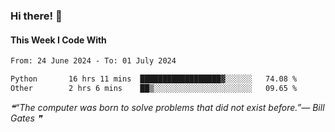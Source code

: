### Hi there! 👋

#### This Week I Code With
<!--START_SECTION:waka-->

```txt
From: 24 June 2024 - To: 01 July 2024

Python       16 hrs 11 mins  ██████████████████▓░░░░░░   74.08 %
Other        2 hrs 6 mins    ██▒░░░░░░░░░░░░░░░░░░░░░░   09.65 %
```

<!--END_SECTION:waka-->

<!--STARTS_HERE_QUOTE_README-->
<i>❝“The computer was born to solve problems that did not exist before.”— Bill Gates    ❞</i>
<!--ENDS_HERE_QUOTE_README-->
